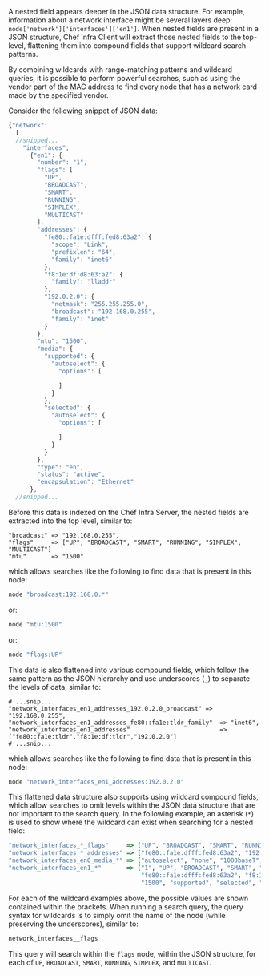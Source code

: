 A nested field appears deeper in the JSON data structure. For example,
information about a network interface might be several layers deep:
`node['network']['interfaces']['en1']`. When nested fields are present
in a JSON structure, Chef Infra Client will extract those nested fields
to the top-level, flattening them into compound fields that support
wildcard search patterns.

By combining wildcards with range-matching patterns and wildcard
queries, it is possible to perform powerful searches, such as using
the vendor part of the MAC address to find every node that has a network
card made by the specified vendor.

Consider the following snippet of JSON data:

```javascript
{"network":
  [
  //snipped...
    "interfaces",
      {"en1": {
        "number": "1",
        "flags": [
          "UP",
          "BROADCAST",
          "SMART",
          "RUNNING",
          "SIMPLEX",
          "MULTICAST"
        ],
        "addresses": {
          "fe80::fa1e:dfff:fed8:63a2": {
            "scope": "Link",
            "prefixlen": "64",
            "family": "inet6"
          },
          "f8:1e:df:d8:63:a2": {
            "family": "lladdr"
          },
          "192.0.2.0": {
            "netmask": "255.255.255.0",
            "broadcast": "192.168.0.255",
            "family": "inet"
          }
        },
        "mtu": "1500",
        "media": {
          "supported": {
            "autoselect": {
              "options": [

              ]
            }
          },
          "selected": {
            "autoselect": {
              "options": [

              ]
            }
          }
        },
        "type": "en",
        "status": "active",
        "encapsulation": "Ethernet"
      },
  //snipped...
```

Before this data is indexed on the Chef Infra Server, the nested fields
are extracted into the top level, similar to:

```none
"broadcast" => "192.168.0.255",
"flags"     => ["UP", "BROADCAST", "SMART", "RUNNING", "SIMPLEX", "MULTICAST"]
"mtu"       => "1500"
```

which allows searches like the following to find data that is present in
this node:

```ruby
node "broadcast:192.168.0.*"
```

or:

```ruby
node "mtu:1500"
```

or:

```ruby
node "flags:UP"
```

This data is also flattened into various compound fields, which follow
the same pattern as the JSON hierarchy and use underscores (`_`) to
separate the levels of data, similar to:

```none
# ...snip...
"network_interfaces_en1_addresses_192.0.2.0_broadcast" => "192.168.0.255",
"network_interfaces_en1_addresses_fe80::fa1e:tldr_family"  => "inet6",
"network_interfaces_en1_addresses"                         => ["fe80::fa1e:tldr","f8:1e:df:tldr","192.0.2.0"]
# ...snip...
```

which allows searches like the following to find data that is present in
this node:

```ruby
node "network_interfaces_en1_addresses:192.0.2.0"
```

This flattened data structure also supports using wildcard compound
fields, which allow searches to omit levels within the JSON data
structure that are not important to the search query. In the following
example, an asterisk (`*`) is used to show where the wildcard can exist
when searching for a nested field:

```ruby
"network_interfaces_*_flags"     => ["UP", "BROADCAST", "SMART", "RUNNING", "SIMPLEX", "MULTICAST"]
"network_interfaces_*_addresses" => ["fe80::fa1e:dfff:fed8:63a2", "192.0.2.0", "f8:1e:df:d8:63:a2"]
"network_interfaces_en0_media_*" => ["autoselect", "none", "1000baseT", "10baseT/UTP", "100baseTX"]
"network_interfaces_en1_*"       => ["1", "UP", "BROADCAST", "SMART", "RUNNING", "SIMPLEX", "MULTICAST",
                                     "fe80::fa1e:dfff:fed8:63a2", "f8:1e:df:d8:63:a2", "192.0.2.0",
                                     "1500", "supported", "selected", "en", "active", "Ethernet"]
```

For each of the wildcard examples above, the possible values are shown
contained within the brackets. When running a search query, the query
syntax for wildcards is to simply omit the name of the node (while
preserving the underscores), similar to:

```ruby
network_interfaces__flags
```

This query will search within the `flags` node, within the JSON
structure, for each of `UP`, `BROADCAST`, `SMART`, `RUNNING`, `SIMPLEX`,
and `MULTICAST`.
